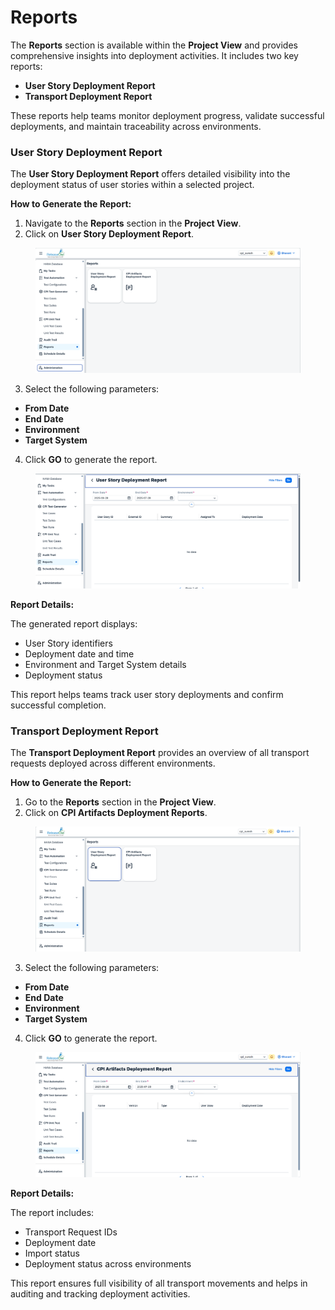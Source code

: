 # Reports

The **Reports** section is available within the **Project View** and provides comprehensive insights into deployment activities. It includes two key reports:

* **User Story Deployment Report**
* **Transport Deployment Report**

These reports help teams monitor deployment progress, validate successful deployments, and maintain traceability across environments.

### User Story Deployment Report

The **User Story Deployment Report** offers detailed visibility into the deployment status of user stories within a selected project.

**How to Generate the Report:**

1. Navigate to the **Reports** section in the **Project View**.
2. Click on  **User Story Deployment Report**.&#x20;

<figure><img src="../.gitbook/assets/image (4) (1) (1) (1) (1) (1) (1).png" alt=""><figcaption></figcaption></figure>

3. Select the following parameters:

* **From Date**
* **End Date**
* **Environment**
* **Target System**

4. Click **GO** to generate the report.

<figure><img src="../.gitbook/assets/image (5) (1) (1) (1) (1) (1).png" alt=""><figcaption></figcaption></figure>

**Report Details:**

The generated report displays:

* User Story identifiers
* Deployment date and time
* Environment and Target System details
* Deployment status

This report helps teams track user story deployments and confirm successful completion.

### Transport Deployment Report

The **Transport Deployment Report** provides an overview of all transport requests deployed across different environments.

**How to Generate the Report:**

1. Go to the **Reports** section in the **Project View**.
2. Click on **CPI Artifacts Deployment Reports**. &#x20;

<figure><img src="../.gitbook/assets/image (6) (1) (1) (1).png" alt=""><figcaption></figcaption></figure>

3. Select the following parameters:

* **From Date**
* **End Date**
* **Environment**
* **Target System**

4. Click **GO** to generate the report.

<figure><img src="../.gitbook/assets/image (7) (1) (1) (1).png" alt=""><figcaption></figcaption></figure>

**Report Details:**

The report includes:

* Transport Request IDs
* Deployment date
* Import status
* Deployment status across environments

This report ensures full visibility of all transport movements and helps in auditing and tracking deployment activities.
